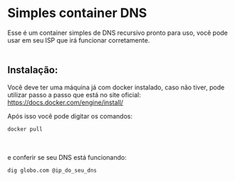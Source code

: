 # Simples container DNS
Esse é um container simples de DNS recursivo pronto para uso, você pode usar em seu ISP que irá funcionar corretamente.
<br /><br />
## Instalação:
Você deve ter uma máquina já com docker instalado, caso não tiver, pode utilizar passo a passo que está no site oficial: https://docs.docker.com/engine/install/

Após isso você pode digitar os comandos:
```
docker pull
```
<br /><br />
e conferir se seu DNS está funcionando:
```
dig globo.com @ip_do_seu_dns
```

